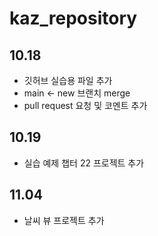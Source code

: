 # kaz_repository

## 10.18
- 깃허브 실습용 파일 추가
- main <- new 브랜치 merge
- pull request 요청 및 코멘트 추가

## 10.19
- 실습 예제 챕터 22 프로젝트 추가

## 11.04
- 날씨 뷰 프로젝트 추가
